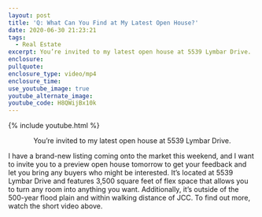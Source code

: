```yaml
---
layout: post
title: 'Q: What Can You Find at My Latest Open House?'
date: 2020-06-30 21:23:21
tags:
  - Real Estate
excerpt: You’re invited to my latest open house at 5539 Lymbar Drive.
enclosure:
pullquote:
enclosure_type: video/mp4
enclosure_time:
use_youtube_image: true
youtube_alternate_image:
youtube_code: H8QWijBx10k
---
```


{% include youtube.html %}

<p style="text-align:center">You’re invited to my latest open house at 5539 Lymbar Drive.</p>

I have a brand-new listing coming onto the market this weekend, and I want to invite you to a preview open house tomorrow to get your feedback and let you bring any buyers who might be interested. It’s located at 5539 Lymbar Drive and features 3,500 square feet of flex space that allows you to turn any room into anything you want. Additionally, it’s outside of the 500-year flood plain and within walking distance of JCC. To find out more, watch the short video above.&nbsp;